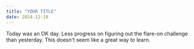 ```yaml
---
title: "YOUR TITLE"
date: 2024-12-10
---
```


Today was an OK day. Less progress on figuring out the flare-on challenge than yesterday. This doesn't seem like a great way to learn.
